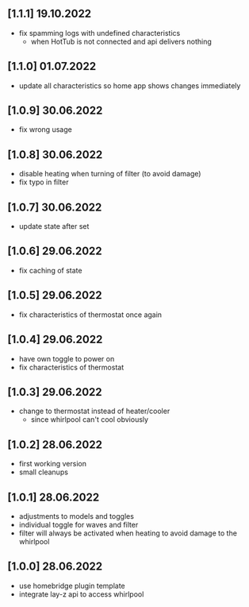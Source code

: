 ## [1.1.1] 19.10.2022
- fix spamming logs with undefined characteristics 
  - when HotTub is not connected and api delivers nothing

## [1.1.0] 01.07.2022
- update all characteristics so home app shows changes immediately

## [1.0.9] 30.06.2022
- fix wrong usage

## [1.0.8] 30.06.2022
- disable heating when turning of filter (to avoid damage)
- fix typo in filter

## [1.0.7] 30.06.2022
- update state after set

## [1.0.6] 29.06.2022
- fix caching of state

## [1.0.5] 29.06.2022
- fix characteristics of thermostat once again

## [1.0.4] 29.06.2022
- have own toggle to power on
- fix characteristics of thermostat

## [1.0.3] 29.06.2022
- change to thermostat instead of heater/cooler
  - since whirlpool can't cool obviously

## [1.0.2] 28.06.2022
- first working version
- small cleanups

## [1.0.1] 28.06.2022

- adjustments to models and toggles
- individual toggle for waves and filter
- filter will always be activated when heating to avoid damage to the whirlpool

## [1.0.0] 28.06.2022
- use homebridge plugin template
- integrate lay-z api to access whirlpool